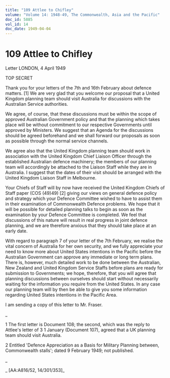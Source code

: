 ```yaml
---
title: "109 Attlee to Chifley"
volume: "Volume 14: 1948-49, The Commonwealth, Asia and the Pacific"
doc_id: 5885
vol_id: 14
doc_date: 1949-04-04
---
```


# 109 Attlee to Chifley

Letter LONDON, 4 April 1949

TOP SECRET

Thank you for your letters of the 7th and 16th February about defence matters. [1] We are very glad that you welcome our proposal that a United Kingdom planning team should visit Australia for discussions with the Australian Service authorities.

We agree, of course, that these discussions must be within the scope of approved Australian Government policy and that the planning which takes place will be without commitment to our respective Governments until approved by Ministers. We suggest that an Agenda for the discussions should be agreed beforehand and we shall forward our proposals as soon as possible through the normal service channels.

We agree also that the United Kingdom planning team should work in association with the United Kingdom Chief Liaison Officer through the established Australian defence machinery; the members of our planning team will accordingly be attached to the Liaison Staff while they are in Australia. I suggest that the dates of their visit should be arranged with the United Kingdom Liaison Staff in Melbourne.

Your Chiefs of Staff will by now have received the United Kingdom Chiefs of Staff paper (COS (49)49) [2] giving our views on general defence policy and strategy which your Defence Committee wished to have to assist them in their examination of Commonwealth Defence problems. We hope that it will be possible for detailed planning talks to begin as soon as the examination by your Defence Committee is completed. We feel that discussions of this nature will result in real progress in joint defence planning, and we are therefore anxious that they should take place at an early date.

With regard to paragraph 7 of your letter of the 7th February, we realise the vital concern of Australia for her own security, and we fully appreciate your need to know more about United States intentions in the Pacific before the Australian Government can approve any immediate or long term plans. There is, however, much detailed work to be done between the Australian, New Zealand and United Kingdom Service Staffs before plans are ready for submission to Governments; we hope, therefore, that you will agree that planning discussions between ourselves should start without necessarily waiting for the information you require from the United States. In any case our planning team will by then be able to give you some information regarding United States intentions in the Pacific Area.

I am sending a copy of this letter to Mr. Fraser.

_

1 The first letter is Document 108; the second, which was the reply to Attlee's letter of 3 1 January (Document 107), agreed that a UK planning team should visit Australia.

2 Entitled 'Defence Appreciation as a Basis for Military Planning between, Commonwealth stalls'; dated 9 February 1949; not published.

_

_ [AA:A816/52, 14/301/353]_
